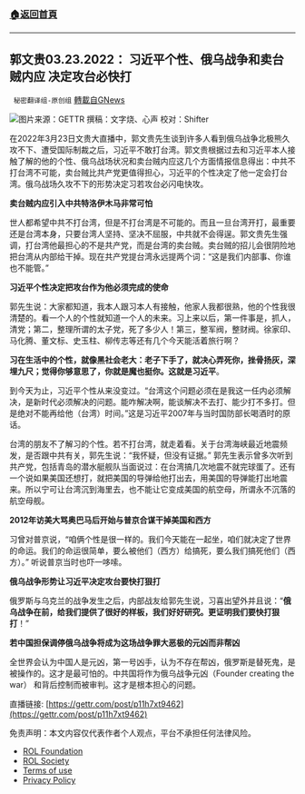 ###  [:house:返回首頁](https://github.com/ourhimalayas/txt)
---


## 郭文贵03.23.2022： 习近平个性、俄乌战争和卖台贼内应 决定攻台必快打
` 秘密翻译组-原创组` [轉載自GNews](https://gnews.org/zh-hans/2223559/)

![](https://assets.gnews.org/wp-content/uploads/2022/03/SharedScreenshot-3.jpg)图片来源：GETTR
撰稿：文字烧、心声
校对：Shifter

在2022年3月23日文贵大直播中，郭文贵先生谈到许多人看到俄乌战争北极熊久攻不下、遭受国际制裁之后，习近平不敢打台湾。郭文贵根据过去和习近平本人接触了解的他的个性、俄乌战场状况和卖台贼内应这几个方面情报信息得出：中共不打台湾不可能，卖台贼比共产党更值得担心，习近平的个性决定了他一定会打台湾。俄乌战场久攻不下的形势决定习若攻台必闪电快攻。

**卖台贼内应引入中共特洛伊木马非常可怕**

世人都希望中共不打台湾，但是不打台湾是不可能的。而且一旦台湾开打，最重要还是台湾本身，只要台湾人坚持、坚决不屈服，中共就不会得逞。郭文贵先生强调，打台湾他最担心的不是共产党，而是台湾的卖台贼。卖台贼的招儿会很阴险地把台湾从内部给干掉。现在共产党提台湾永远提两个词：“这是我们内部事、你谁也不能管。”

**习近平个性决定把攻台作为他必须完成的使命**

郭先生说：大家都知道，我本人跟习本人有接触，他家人我都很熟，他的个性我很清楚的。看一个人的个性就知道一个人的未来。习上来以后，第一件事是，抓人，清党；第二，整理所谓的太子党，死了多少人！第三，整军阀，整财阀。徐家印、马化腾、董文标、史玉柱、柳传志等还有几个今天能活着旅行啊？

**习在生活中的个性，就像黑社会老大：老子下手了，就决心弄死你，挫骨扬灰，深埋九尺；觉得你够意思了，你就是魔也挺你。这就是习近平**。

到今天为止，习近平个性从来没变过。“台湾这个问题必须在是我这一任内必须解决，是新时代必须解决的问题。能咋解决啊，能谈解决不去打、能少打不多打。但是绝对不能再给他（台湾）时间。”这是习近平2007年与当时国防部长喝酒时的原话。

台湾的朋友不了解习的个性。若不打台湾，就走着看。关于台湾海峡最近地震频发，是否跟中共有关，郭先生说：“我怀疑，但没有证据。” 郭先生表示曾多次听到共产党，包括青岛的潜水艇舰队当面说过：在台湾搞几次地震不就完球蛋了。还有一个说如果美国还想打，就把美国的导弹给他打出去，用美国的导弹能打出地震来。所以宁可让台湾沉到海里去，也不能让它变成美国的航空母，所谓永不沉落的航空母舰。

**2012年访美大骂奥巴马后开始与普京合谋干掉美国和西方**

习曾对普京说，“咱俩个性是很一样的。我们今天能在一起坐，咱们就决定了世界的命运。我们的命运很简单，要么被他们（西方）给搞死，要么我们搞死他们（西方）。” 听说普京当时也吓一哆嗦。

**俄乌战争形势让习近平决定攻台要快打狠打**

俄罗斯与乌克兰的战争发生之后，内部战友给郭先生说，习喜出望外并且说：“**俄乌战争在前，给我们提供了很好的样板，我们好好研究。更证明我们要快打狠打**！”

**若中国担保调停俄乌战争将成为这场战争罪大恶极的元凶而非帮凶**

全世界会认为中国人是元凶，第一号凶手，认为不存在帮凶，俄罗斯是替死鬼，是被操作的。这才是最可怕的。中共国将作为俄乌战争元凶（Founder creating the war） 和背后控制而被审判。这才是根本担心的问题。

直播链接: [https://gettr.com/post/p11h7xt9462](https://gettr.com/post/p11h7xt9462)



 

免责声明：本文内容仅代表作者个人观点，平台不承担任何法律风险。

- [ROL Foundation](https://rolfoundation.org/)
- [ROL Society](https://rolsociety.org/)
- [Terms of use](https://gnews.org/terms-of-use-3/)
- [Privacy Policy](https://gnews.org/privacy-policy/)
